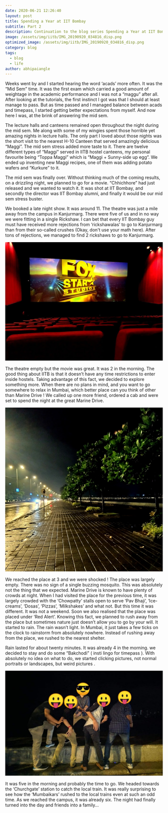```yaml
---
date: 2020-06-21 12:26:40
layout: post
title: Spending a Year at IIT Bombay
subtitle: Part 2
description: Continuation to the blog series Spending a Year at IIT Bombay
image: /assets/img/iitb/IMG_20190920_034816_disp.png
optimized_image: /assets/img/iitb/IMG_20190920_034816_disp.png
category: blog
tags:
  - blog
  - life
author: abhipaiangle
---
```


Weeks went by and I started hearing the word ‘acads’ more often. It was the “Mid Sem” time. It was the first exam which carried a good amount of weightage in the academic performance and I was not a “maggu” after all. After looking at the tutorials, the first instinct I got was that I should at least manage to pass. But as time passed and I managed balance between acads and timepass, I started getting better expectations from myself. And now here I was, at the brink of answering the mid sem. 

The lecture halls and canteens remained open throughout the night during the mid sem. Me along with some of my wingies spent those horrible yet amazing nights in lecture halls. The only part I loved about those nights was the short visit to the nearest H-10 Canteen that served amazingly delicious “Maggi”. The mid sem stress added more taste to it. There are twelve different types of “Maggi” served in IITB hostel canteens, my personal favourite being “Toppa Maggi” which is “Maggi + Sunny-side up egg”. We ended up inventing new Maggi recipes, one of them was adding potato wafers and “Kurkure” to it.

The mid sem was finally over. Without thinking much of the coming results, on a drizzling night, we planned to go for a movie. “Chhichhore” had just released and we wanted to watch it. It was shot at IIT Bombay, and secondly the director was IIT Bombay alumni, and finally it would be our mid sem stress buster.
 
We booked a late night show. It was around 11. The theatre was just a mile away from the campus in Kanjurmarg. There were five of us and in no way we were fitting in a single Rickshaw. I can bet that every IIT Bombay guy must have received more rejections from ‘rickshawalas’ to go to Kanjurmarg than from their so-called crushes (Okay, don't use your math here). After tons of rejections, we managed to find 2 rickshaws to go to Kanjurmarg. 

![Empty Movie Theatre](/assets/img/iitb/theatre.png)


The theatre empty but the movie was great. It was 2 in the morning. The good thing about IITB is that it doesn’t have any time restrictions to enter inside hostels. Taking advantage of this fact, we decided to explore something more. When there are no plans in mind, and you want to go somewhere to relax in Mumbai, which better place can you think of other than Marine Drive ! We called up one more friend, ordered a cab and were set to spend the night at the great Marine Drive. 

![Empty Marine Drive](/assets/img/iitb/IMG_20190920_034816.png)

We reached the place at 3 and we were shocked ! The place was largely empty. There was no sign of a single buzzing mosquito. This was absolutely not the thing that we expected. Marine Drive is known to have plenty of crowds at night. When I had visited the place for the previous time, it was largely crowded with the ‘Chowpatty’ stalls open to serve ‘Pav Bhaji’, ‘Ice-creams’, ‘Dosas’, ‘Pizzas’, ‘Milkshakes’ and what not. But this time it was different. It was not a weekend. Soon we also realised that the place was placed under ‘Red Alert’. Knowing this fact, we planned to rush away from the place but sometimes nature just doesn’t allow you to go by your will. It started to rain. The rain wasn’t light. In Mumbai, it just takes a few ticks on the clock to rainstorm from absolutely nowhere. Instead of rushing away from the place, we rushed to the nearest shelter. 

Rain lasted for about twenty minutes. It was already 4 in the morning.  we decided to stay and do some “Bakchodi” ( insti lingo for timepass ). With absolutely no idea on what to do, we started clicking pictures, not normal portraits or landscapes, but weird pictures .

![wierdos](/assets/img/iitb/part2img1.png)

It was five in the morning and probably the time to go. We headed towards the ‘Churchgate’ station to catch the local train. It was really surprising to see how the ‘Mumbaikars’ rushed to the local trains even at such an odd time.  As we reached the campus, it was already six. The night had finally turned into the day and friends into a family... 
